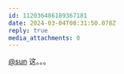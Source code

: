 ```yaml
---
id: 112036486189367181
date: 2024-03-04T08:31:50.078Z
reply: true
media_attachments: 0
---
```


[@sun](https://ow3.cn/users/sun) 这。。。

